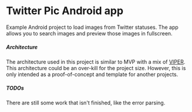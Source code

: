 Twitter Pic Android app
====================

Example Android project to load images from Twitter statuses. The app allows you to search images and preview those images in fullscreen.

##### Architecture
The architecture used in this project is similar to MVP with a mix of [VIPER](https://www.ckl.io/blog/ios-project-architecture-using-viper/). This architecture could be an over-kill for the project size. However, this is only intended as a proof-of-concept and template for another projects.

##### TODOs
There are still some work that isn't finished, like the error parsing.
